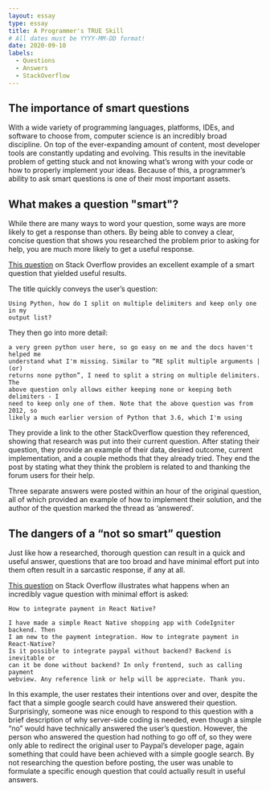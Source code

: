 ```yaml
---
layout: essay
type: essay
title: A Programmer's TRUE Skill
# All dates must be YYYY-MM-DD format!
date: 2020-09-10
labels:
  - Questions
  - Answers
  - StackOverflow
---
```


## The importance of smart questions
With a wide variety of programming languages, platforms, IDEs, and software to choose from, computer science is an incredibly broad discipline.  On top of the ever-expanding amount of content, most developer tools are constantly updating and evolving.  This results in the inevitable problem of getting stuck and not knowing what’s wrong with your code or how to properly implement your ideas.  Because of this, a programmer’s ability to ask smart questions is one of their most important assets.  

## What makes a question "smart"?
While there are many ways to word your question, some ways are more likely to get a response than others.  By being able to convey a clear, concise question that shows you researched the problem prior to asking for help, you are much more likely to get a useful response.  

[This question](https://stackoverflow.com/questions/63835584/using-python-how-do-i-split-on-multiple-delimiters-and-keep-only-one-in-my-outp) on Stack Overflow provides an excellent example of a smart question that yielded useful results.

The title quickly conveys the user’s question:
```
Using Python, how do I split on multiple delimiters and keep only one in my 
output list?
```

They then go into more detail:
```
a very green python user here, so go easy on me and the docs haven't helped me 
understand what I'm missing. Similar to “RE split multiple arguments | (or) 
returns none python”, I need to split a string on multiple delimiters. The 
above question only allows either keeping none or keeping both delimiters - I 
need to keep only one of them. Note that the above question was from 2012, so 
likely a much earlier version of Python that 3.6, which I'm using
```

They provide a link to the other StackOverflow question they referenced, showing that research was put into their current question.  After stating their question, they provide an example of their data, desired outcome, current implementation, and a couple methods that they already tried.  They end the post by stating what they think the problem is related to and thanking the forum users for their help.

Three separate answers were posted within an hour of the original question, all of which provided an example of how to implement their solution, and the author of the question marked the thread as ‘answered’.

## The dangers of a “not so smart” question
Just like how a researched, thorough question can result in a quick and useful answer, questions that are too broad and have minimal effort put into them often result in a sarcastic response, if any at all.  

[This question](https://stackoverflow.com/questions/63840658/how-to-integrate-payment-in-react-native) on Stack Overflow illustrates what happens when an incredibly vague question with minimal effort is asked:

```
How to integrate payment in React Native?

I have made a simple React Native shopping app with CodeIgniter backend. Then 
I am new to the payment integration. How to integrate payment in React-Native? 
Is it possible to integrate paypal without backend? Backend is inevitable or 
can it be done without backend? In only frontend, such as calling payment 
webview. Any reference link or help will be appreciate. Thank you.
```

In this example, the user restates their intentions over and over, despite the fact that a simple google search could have answered their question.  Surprisingly, someone was nice enough to respond to this question with a brief description of why server-side coding is needed, even though a simple “no” would have technically answered the user’s question.  However, the person who answered the question had nothing to go off of, so they were only able to redirect the original user to Paypal’s developer page, again something that could have been achieved with a simple google search.  By not researching the question before posting, the user was unable to formulate a specific enough question that could actually result in useful answers.


